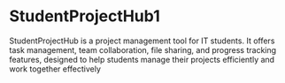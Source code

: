 # StudentProjectHub1
StudentProjectHub is a project management tool for IT students. It offers task management, team collaboration, file sharing, and progress tracking features, designed to help students manage their projects efficiently and work together effectively
